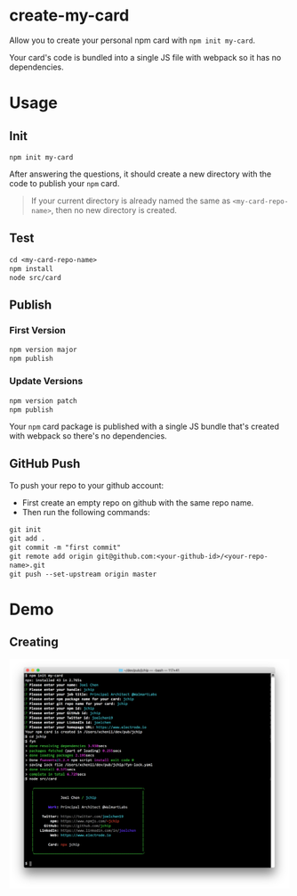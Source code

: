 # create-my-card

Allow you to create your personal npm card with `npm init my-card`.

Your card's code is bundled into a single JS file with webpack so it has no dependencies.

# Usage

## Init

```
npm init my-card
```

After answering the questions, it should create a new directory with the code to publish your `npm` card.

> If your current directory is already named the same as `<my-card-repo-name>`, then no new directory is created.

## Test

```
cd <my-card-repo-name>
npm install
node src/card
```

## Publish

### First Version

```
npm version major
npm publish
```

### Update Versions

```
npm version patch
npm publish
```

Your `npm` card package is published with a single JS bundle that's created with webpack so there's no dependencies.

## GitHub Push

To push your repo to your github account:

- First create an empty repo on github with the same repo name.
- Then run the following commands:

```
git init
git add .
git commit -m "first commit"
git remote add origin git@github.com:<your-github-id>/<your-repo-name>.git
git push --set-upstream origin master
```

# Demo

## Creating

![Init your card][init-your-card]

[init-your-card]: ./images/demo1.png
